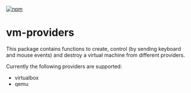 [![npm](https://img.shields.io/npm/v/vm-providers)](https://www.npmjs.com/package/vm-providers)

# vm-providers

This package contains functions to create, control (by sending keyboard and mouse events) and destroy a virtual machine from different providers.

Currently the following providers are supported:

- virtualbox
- qemu
